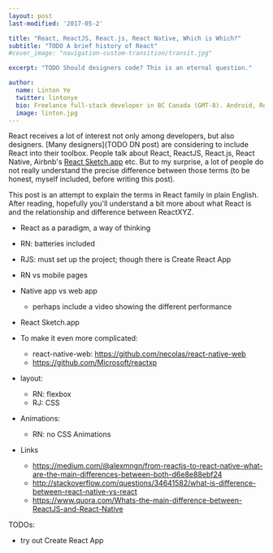 ```yaml
---
layout: post
last-modified: '2017-05-2'

title: "React, ReactJS, React.js, React Native, Which is Which?"
subtitle: "TODO A brief history of React"
#cover_image: "navigation-custom-transition/transit.jpg"

excerpt: "TODO Should designers code? This is an eternal question."

author:
  name: Linton Ye
  twitter: lintonye
  bio: Freelance full-stack developer in BC Canada (GMT-8). Android, React Native, Node.js, MongoDB, PostgreSQL. <a href="mailto:linton@jimulabs.com">Contact me.</a>
  image: linton.jpg
---
```


React receives a lot of interest not only among developers, but also designers. [Many designers](TODO DN post) are considering to include React into their toolbox. People talk about React, ReactJS, React.js, React Native, Airbnb's [React Sketch.app](TODO) etc. But to my surprise, a lot of people do not really understand the precise difference between those terms (to be honest, myself included, before writing this post).

This post is an attempt to explain the terms in React family in plain English. After reading, hopefully you'll understand a bit more about what React is and the relationship and difference between ReactXYZ.


- React as a paradigm, a way of thinking
- RN: batteries included
- RJS: must set up the project; though there is Create React App
- RN vs mobile pages
- Native app vs web app
  - perhaps include a video showing the different performance
- React Sketch.app
- To make it even more complicated:
  - react-native-web: https://github.com/necolas/react-native-web
  - https://github.com/Microsoft/reactxp

- layout:
  - RN: flexbox
  - RJ: CSS
- Animations:
  - RN: no CSS Animations

- Links
  - https://medium.com/@alexmngn/from-reactjs-to-react-native-what-are-the-main-differences-between-both-d6e8e88ebf24
  - http://stackoverflow.com/questions/34641582/what-is-difference-between-react-native-vs-react
  - https://www.quora.com/Whats-the-main-difference-between-ReactJS-and-React-Native

TODOs:
- try out Create React App

<a name="endofpost">
